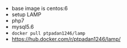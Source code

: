 - base image is centos:6
- setup LAMP
- php7
- mysql5.6
- `docker pull ptpadan1246/lamp`
- https://hub.docker.com/r/ptpadan1246/lamp/
